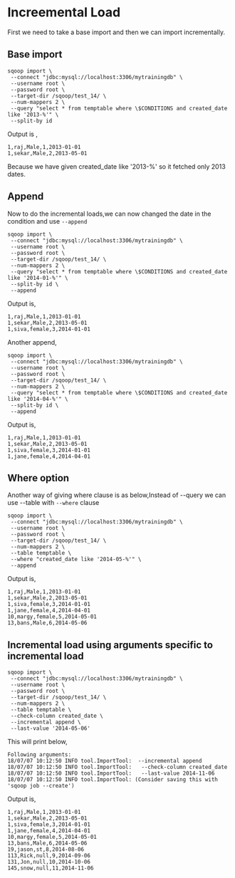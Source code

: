# Increemental Load


First we need to take a base import and then we can import incrementally.

## Base import

```
sqoop import \
 --connect "jdbc:mysql://localhost:3306/mytrainingdb" \
 --username root \
 --password root \
 --target-dir /sqoop/test_14/ \
 --num-mappers 2 \
 --query "select * from temptable where \$CONDITIONS and created_date like '2013-%'" \
 --split-by id
```
Output is ,

```
1,raj,Male,1,2013-01-01
1,sekar,Male,2,2013-05-01
```

Because we have given created_date like '2013-%' so it fetched only 2013 dates.

## Append

Now to do the incremental loads,we can now changed the date in the condition and use `--append`

```
sqoop import \
 --connect "jdbc:mysql://localhost:3306/mytrainingdb" \
 --username root \
 --password root \
 --target-dir /sqoop/test_14/ \
 --num-mappers 2 \
 --query "select * from temptable where \$CONDITIONS and created_date like '2014-01-%'" \
 --split-by id \
 --append

```
Output is,

```
1,raj,Male,1,2013-01-01
1,sekar,Male,2,2013-05-01
1,siva,female,3,2014-01-01
```
Another append,

```
sqoop import \
 --connect "jdbc:mysql://localhost:3306/mytrainingdb" \
 --username root \
 --password root \
 --target-dir /sqoop/test_14/ \
 --num-mappers 2 \
 --query "select * from temptable where \$CONDITIONS and created_date like '2014-04-%'" \
 --split-by id \
 --append
```

Output is,

```
1,raj,Male,1,2013-01-01
1,sekar,Male,2,2013-05-01
1,siva,female,3,2014-01-01
1,jane,female,4,2014-04-01
```

## Where option

Another way of giving where clause is as below,Instead of --query we can use --table with `--where` clause

```
sqoop import \
 --connect "jdbc:mysql://localhost:3306/mytrainingdb" \
 --username root \
 --password root \
 --target-dir /sqoop/test_14/ \
 --num-mappers 2 \
 --table temptable \
 --where "created_date like '2014-05-%'" \
 --append
```
 
Output is,

```
1,raj,Male,1,2013-01-01
1,sekar,Male,2,2013-05-01
1,siva,female,3,2014-01-01
1,jane,female,4,2014-04-01
10,margy,female,5,2014-05-01
13,bans,Male,6,2014-05-06
```

## Incremental load using arguments specific to incremental load

```
sqoop import \
 --connect "jdbc:mysql://localhost:3306/mytrainingdb" \
 --username root \
 --password root \
 --target-dir /sqoop/test_14/ \
 --num-mappers 2 \
 --table temptable \
 --check-column created_date \
 --incremental append \
 --last-value '2014-05-06'
```

This will print below,

```
Following arguments:
18/07/07 10:12:50 INFO tool.ImportTool:  --incremental append
18/07/07 10:12:50 INFO tool.ImportTool:   --check-column created_date
18/07/07 10:12:50 INFO tool.ImportTool:   --last-value 2014-11-06
18/07/07 10:12:50 INFO tool.ImportTool: (Consider saving this with 'sqoop job --create')
```

Output is,

```
1,raj,Male,1,2013-01-01
1,sekar,Male,2,2013-05-01
1,siva,female,3,2014-01-01
1,jane,female,4,2014-04-01
10,margy,female,5,2014-05-01
13,bans,Male,6,2014-05-06
19,jason,st,8,2014-08-06
113,Rick,null,9,2014-09-06
131,Jon,null,10,2014-10-06
145,snow,null,11,2014-11-06
```